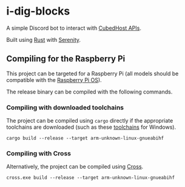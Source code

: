 # i-dig-blocks
A simple Discord bot to interact with [CubedHost APIs](https://github.com/CubedHost/prisma-api-docs).

Built using [Rust](https://www.rust-lang.org/) with [Serenity](https://github.com/serenity-rs/serenity).

## Compiling for the Raspberry Pi
This project can be targeted for a Raspberry Pi (all models should be compatible with the [Raspberry Pi OS](https://www.raspberrypi.org/downloads/)).

The release binary can be compiled with the following commands.
### Compiling with downloaded toolchains
The project can be compiled using `cargo` directly if the appropriate toolchains are downloaded (such as these [toolchains](https://gnutoolchains.com/raspberry/) for Windows).
```shell script
cargo build --release --target arm-unknown-linux-gnueabihf
```
### Compiling with Cross
Alternatively, the project can be compiled using [Cross](https://github.com/rust-embedded/cross).
```shell script
cross.exe build --release --target arm-unknown-linux-gnueabihf
```
